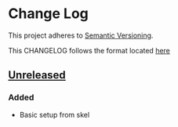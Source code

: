 # Change Log
This project adheres to [Semantic Versioning](http://semver.org/).

This CHANGELOG follows the format located [here](https://github.com/sensu-plugins/community/blob/master/HOW_WE_CHANGELOG.md)

## [Unreleased]
### Added
- Basic setup from skel

[Unreleased]: https://github.com/sensu-plugins/sensu-plugins-azure/compare/6a3b6ea01b4f1d8e985f60b77cd6da4a96c2f56e...HEAD
